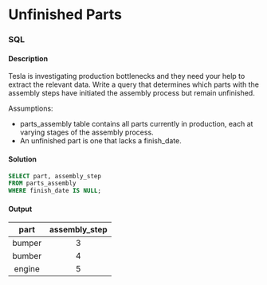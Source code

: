 # Unfinished Parts
### SQL

#### Description
Tesla is investigating production bottlenecks and they need your help to extract the relevant data. Write a query that determines which parts with the assembly steps have initiated the assembly process but remain unfinished.

Assumptions:
- parts_assembly table contains all parts currently in production, each at varying stages of the assembly process.
- An unfinished part is one that lacks a finish_date.

#### Solution
```SQL
SELECT part, assembly_step 
FROM parts_assembly
WHERE finish_date IS NULL;
```

#### Output
|  part  | assembly_step |
|:------:|:-------------:|
| bumper |       3       |
| bumber |       4       |
| engine |       5       |
